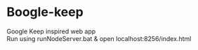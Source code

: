 # Boogle-keep
Google Keep inspired web app <br />
Run using runNodeServer.bat & open localhost:8256/index.html
